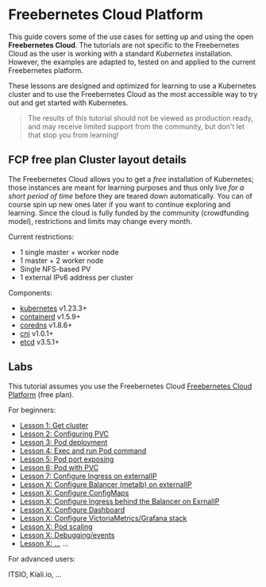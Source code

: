 # Freebernetes Cloud Platform

This guide covers some of the use cases for setting up and using the open **Freebernetes Cloud**. The tutorials are not specific to the Freebernetes Cloud as the user is working with a standard _Kubernetes_ installation. However, the examples are adapted to, tested on and applied to the current Freebernetes platform.

These lessons are designed and optimized for learning to use a Kubernetes cluster and to use the Freebernetes Cloud as the most accessible way to try out and get started with Kubernetes.

> The results of this tutorial should not be viewed as production ready, and may receive limited support from the community, but don't let that stop you from learning!

## FCP free plan Cluster layout details

The Freebernetes Cloud allows you to get a _free_ installation of Kubernetes; those instances are meant for learning purposes and thus only live _for a short period of time_ before they are teared down automatically. You can of course spin up new ones later if you want to continue exploring and learning. Since the cloud is fully funded by the community (crowdfunding model), restrictions and limits may change every month.

Current restrictions:

* 1 single master + worker node
* 1 master + 2 worker node
* Single NFS-based PV
* 1 external IPv6 address per cluster

Components:

* [kubernetes](https://github.com/kubernetes/kubernetes) v1.23.3+
* [containerd](https://github.com/containerd/containerd) v1.5.9+
* [coredns](https://github.com/coredns/coredns) v1.8.6+
* [cni](https://github.com/containernetworking/cni) v1.0.1+
* [etcd](https://github.com/etcd-io/etcd) v3.5.1+

## Labs

This tutorial assumes you use the Freebernetes Cloud [Freebernetes Cloud Platform](https://try-fcp.org) (free plan).

For beginners:

* [Lesson 1: Get cluster](docs/01-get-cluster.md)
* [Lesson 2: Configuring PVC](docs/02-configuring-pvc.md)
* [Lesson 3: Pod deployment](docs/03-pod-deployment.md)
* [Lesson 4: Exec and run Pod command](docs/04-pod-exec.md)
* [Lesson 5: Pod port exposing](docs/05-pod-port-exposing.md)
* [Lesson 6: Pod with PVC](docs/06-pod-pvc.md)
* [Lesson 7: Configure Ingress on externalIP](docs/07-ingress-extip.md)
* [Lesson X: Configure Balancer (metalb) on externalIP](docs/08-metalb-extip.md)
* [Lesson X: Configure ConfigMaps](docs/09-metalb-extip.md)
* [Lesson X: Configure Ingress behind the Balancer on ExrnalIP](docs/07-ingress-metalb-extip.md)
* [Lesson X: Configure Dashboard](docs/08-ingress-metalb-extip.md)
* [Lesson X: Configure VictoriaMetrics/Grafana stack](docs/09-victoriametrics-grafana.md)
* [Lesson X: Pod scaling](docs/10-pod-scaling.md)
* [Lesson X: Debugging/events](docs/11-debug-events.md)
* [Lesson X: ...](docs/12-debug-events.md)
...

For advanced users:

ITSIO, Kiali.io, ...
